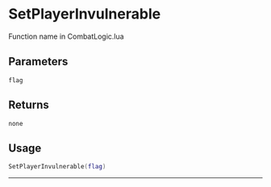 # SetPlayerInvulnerable
Function name in CombatLogic.lua
## Parameters
`flag`
## Returns
`none`
## Usage
```lua
SetPlayerInvulnerable(flag)
```
---
